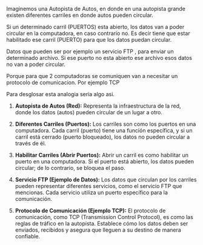 Imaginemos una Autopista de Autos, en donde en una autopista grande existen diferentes carriles en donde autos pueden circular.

Si un determinado carril (PUERTOS) esta abierto, los datos van a poder circular en la computadora, en caso contrario no.
Es decir tiene que estar habilitado ese carril (PUERTO) para que los datos puedan circular.

Datos que pueden ser por ejemplo un servicio FTP , para enviar un determinado archivo.
Si ese puerto no esta abierto ese archivo esos datos no van a poder circular.

Porque para que 2 computadoras se comuniquen van a necesitar un protocolo de comunicacion. Por ejemplo TCP

Para desglosar esta analogia seria algo asi.


1. **Autopista de Autos (Red):** Representa la infraestructura de la red, donde los datos (autos) pueden circular de un lugar a otro.
    
2. **Diferentes Carriles (Puertos):** Los carriles son como los puertos en una computadora. Cada carril (puerto) tiene una función específica, y si un carril está cerrado (puerto bloqueado), los datos no pueden circular a través de él.
    
3. **Habilitar Carriles (Abrir Puertos):** Abrir un carril es como habilitar un puerto en una computadora. Si el puerto está abierto, los datos pueden circular; de lo contrario, se bloquea el paso.
    
4. **Servicio FTP (Ejemplo de Datos):** Los datos que circulan por los carriles pueden representar diferentes servicios, como el servicio FTP que mencionas. Cada servicio utiliza un puerto específico para la comunicación.
    
5. **Protocolo de Comunicación (Ejemplo TCP):** El protocolo de comunicación, como TCP (Transmission Control Protocol), es como las reglas de tráfico en la autopista. Establece cómo los datos deben ser enviados, recibidos y asegura que lleguen a su destino de manera confiable.